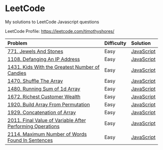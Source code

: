 # LeetCode
My solutions to LeetCode Javascript questions

LeetCode Profile: https://leetcode.com/timothyshores/

| Problem  | Difficulty | Solution |  
| :-------------- | :-------------- |:---- | 
|[771. Jewels And Stones](https://leetcode.com/problems/jewels-and-stones/)|Easy|[JavaScript](771.%20Jewels%20And%20Stones.js) 
|[1108. Defanging An IP Address](https://leetcode.com/problems/defanging-an-ip-address/)|Easy|[JavaScript](1108.%20Defanging%20An%20IP%20Address.js) 
|[1431. Kids With the Greatest Number of Candies](https://leetcode.com/problems/kids-with-the-greatest-number-of-candies/)|Easy|[JavaScript](1431.%20Kids%20With%20the%20Greatest%20Number%20of%20Candies.js) 
|[1470. Shuffle The Array](https://leetcode.com/problems/shuffle-the-array/)|Easy|[JavaScript](1470.%20Shuffle%20The%20Array.js) 
|[1480. Running Sum of 1d Array](https://leetcode.com/problems/running-sum-of-1d-array/)|Easy|[JavaScript](1480.%20Running%20Sum%20of%201d%20Array.js) 
|[1672. Richest Customer Wealth](https://leetcode.com/problems/richest-customer-wealth/)|Easy|[JavaScript](1672.%20Richest%20Customer%20Wealth.js) 
|[1920. Build Array From Permutation](https://leetcode.com/problems/build-array-from-permutation/)|Easy|[JavaScript](1920.%20Build%20Array%20From%20Permutation.js) 
|[1929. Concatenation of Array](https://leetcode.com/problems/concatenation-of-array/)|Easy|[JavaScript](1929.%20Concatenation%20of%20Array.js) 
|[2011. Final Value of Variable After Performing Operations](https://leetcode.com/problems/final-value-of-variable-after-performing-operations/)|Easy|[JavaScript](2011.%20Final%20Value%20of%20Variable%20After%20Performing%20Operations.js) 
|[2114. Maximum Number of Words Found In Sentences](https://leetcode.com/problems/maximum-number-of-words-found-in-sentences/)|Easy|[JavaScript](2114.%20Maximum%20Number%20of%20Words%20Found%20In%20Sentences.js)
